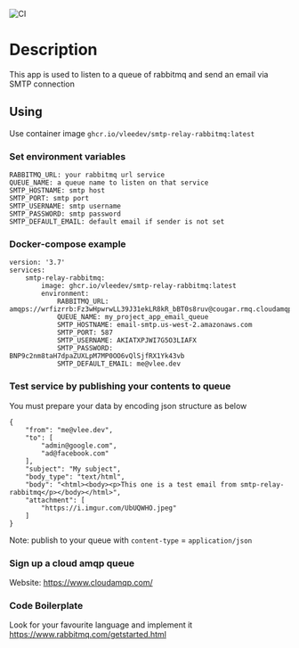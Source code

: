 ![CI](https://github.com/vleedev/smtp-relay-rabbitmq/workflows/CI/badge.svg)
# Description
This app is used to listen to a queue of rabbitmq and send an email via SMTP connection
## Using
Use container image `ghcr.io/vleedev/smtp-relay-rabbitmq:latest`

### Set environment variables
    RABBITMQ_URL: your rabbitmq url service
    QUEUE_NAME: a queue name to listen on that service
    SMTP_HOSTNAME: smtp host
    SMTP_PORT: smtp port
    SMTP_USERNAME: smtp username
    SMTP_PASSWORD: smtp password
    SMTP_DEFAULT_EMAIL: default email if sender is not set

### Docker-compose example
    version: '3.7'
    services:
        smtp-relay-rabbitmq:
            image: ghcr.io/vleedev/smtp-relay-rabbitmq:latest
            environment:
                RABBITMQ_URL: amqps://wrfizrrb:Fz3wHpwrwLL39J31ekLR8kR_bBT0s8ruv@cougar.rmq.cloudamqp.com/wrfizrrb
                QUEUE_NAME: my_project_app_email_queue
                SMTP_HOSTNAME: email-smtp.us-west-2.amazonaws.com
                SMTP_PORT: 587
                SMTP_USERNAME: AKIATXPJWI7G5O3LIAFX
                SMTP_PASSWORD: BNP9c2nm8taH7dpaZUXLpM7MP0OO6vQlSjfRX1Yk43vb
                SMTP_DEFAULT_EMAIL: me@vlee.dev
### Test service by publishing your contents to queue
You must prepare your data by encoding json structure as below
    
    {
        "from": "me@vlee.dev",
        "to": [
            "admin@google.com",
            "ad@facebook.com"
        ],
        "subject": "My subject",
        "body_type": "text/html",
        "body": "<html><body><p>This one is a test email from smtp-relay-rabbitmq</p></body></html>",
        "attachment": [
            "https://i.imgur.com/UbUQWHO.jpeg"
        ]
    }

Note: publish to your queue with `content-type` = `application/json`

### Sign up a cloud amqp queue
Website: https://www.cloudamqp.com/

### Code Boilerplate
Look for your favourite language and implement it
https://www.rabbitmq.com/getstarted.html

